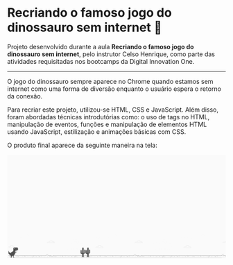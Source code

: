 # Recriando o famoso jogo do dinossauro sem internet 🦖

Projeto desenvolvido durante a aula **Recriando o famoso jogo do dinossauro sem internet**, pelo instrutor Celso Henrique, como parte das atividades requisitadas nos bootcamps da Digital Innovation One.

-----

O jogo do dinossauro sempre aparece no Chrome quando estamos sem internet como uma forma de diversão enquanto o usuário espera o retorno da conexão.

Para recriar este projeto, utilizou-se HTML, CSS e JavaScript. Além disso, foram abordadas técnicas introdutórias como: o uso de tags no HTML, manipulação de eventos, funções e manipulação de elementos HTML usando JavaScript, estilização e animações básicas com CSS.

O produto final aparece da seguinte maneira na tela:

![game-dino](https://github.com/morganagomes/DIO-DinoGame/blob/master/img/game-dino.png?raw=true)

